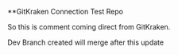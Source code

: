 **GitKraken Connection Test Repo

So this is comment coming direct from GitKraken.

Dev Branch created will merge after this update